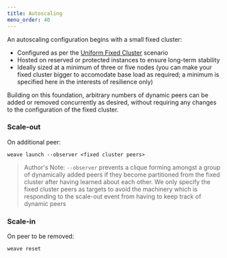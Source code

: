 ```yaml
---
title: Autoscaling
menu_order: 40
---
```

An autoscaling configuration begins with a small fixed cluster:

* Configured as per the [Uniform Fixed Cluster](/site/operational-guide/uniform-fixed-cluster.md)
  scenario
* Hosted on reserved or protected instances to ensure long-term
  stability
* Ideally sized at a minimum of three or five nodes (you can make your
  fixed cluster bigger to accomodate base load as required; a minimum
  is specified here in the interests of resilience only)

Building on this foundation, arbitrary numbers of dynamic peers can be
added or removed concurrently as desired, without requiring any
changes to the configuration of the fixed cluster.

### Scale-out

On additional peer:

    weave launch --observer <fixed cluster peers>

> Author's Note: `--observer` prevents a clique forming amongst a
> group of dynamically added peers if they become partitioned from the
> fixed cluster after having learned about each other. We only specify
> the fixed cluster peers as targets to avoid the machinery which is
> responding to the scale-out event from having to keep track of
> dynamic peers

### Scale-in

On peer to be removed:

    weave reset
